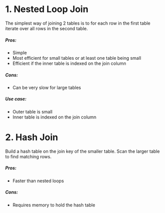 # 1. Nested Loop Join
The simplest way of joining 2 tables is to for each row in the first table iterate over all rows in the second table.

##### Pros:
- Simple
- Most efficient for small tables or at least one table being small
- Efficient if the inner table is indexed on the join column
##### Cons:
- Can be very slow for large tables

##### Use case:
- Outer table is small
- Inner table is indexed on the join column

# 2. Hash Join
Build a hash table on the join key of the smaller table. Scan the larger table to find matching rows.

##### Pros:
- Faster than nested loops
##### Cons:
- Requires memory to hold the hash table